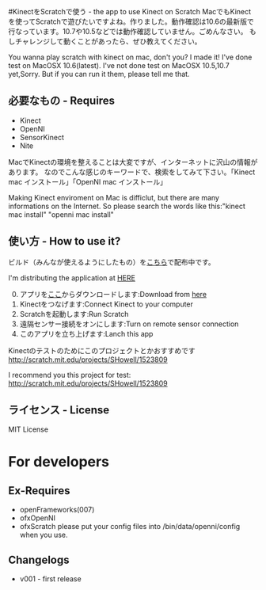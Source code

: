#KinectをScratchで使う - the app to use Kinect on Scratch
MacでもKinectを使ってScratchで遊びたいですよね。作りました。動作確認は10.6の最新版で行なっています。10.7や10.5などでは動作確認していません。ごめんなさい。
もしチャレンジして動くことがあったら、ぜひ教えてください。

You wanna play scratch with kinect on mac, don't you?  I made it!  I've done test on MacOSX 10.6(latest).
I've not done test on MacOSX 10.5,10.7 yet,Sorry.  But if you can run it them, please tell me that.
## 必要なもの - Requires
* Kinect
* OpenNI
* SensorKinect
* Nite

MacでKinectの環境を整えることは大変ですが、インターネットに沢山の情報があります。
なのでこんな感じのキーワードで、検索をしてみて下さい。「Kinect mac インストール」「OpenNI mac インストール」

Making Kinect enviroment on Mac is difficlut, but there are many informations on the Internet.
So please search the words like this:"kinect mac install" "openni mac install"

## 使い方 - How to use it?
ビルド（みんなが使えるようにしたもの）を[こちら]("http://dl.dropbox.com/u/787507/kinect2Scratch4Mac.zip")で配布中です。

I'm distributing the application at [HERE]("http://dl.dropbox.com/u/787507/kinect2Scratch4Mac.zip")

0. アプリを[ここ]("http://dummy/")からダウンロードします:Download from [here]("http://dummy/")
1. Kinectをつなげます:Connect Kinect to your computer
2. Scratchを起動します:Run Scratch
3. 遠隔センサー接続をオンにします:Turn on remote sensor connection
4. このアプリを立ち上げます:Lanch this app

Kinectのテストのためにこのプロジェクトとかおすすめです http://scratch.mit.edu/projects/SHowell/1523809

I recommend you this project for test: http://scratch.mit.edu/projects/SHowell/1523809

## ライセンス - License

MIT License

# For developers
## Ex-Requires
* openFrameworks(007)
* ofxOpenNI
* ofxScratch
please put your config files into /bin/data/openni/config when you use.

## Changelogs
* v001 - first release
